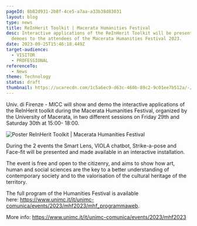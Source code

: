 ```yaml
---
pageId: 8b82d931-2b8f-4ce5-a7aa-a33b38d83031
layout: blog
type: news
title: ReInHerit Toolkit | Macerata Humanities Festival
desc: Interactive applications of the ReInHerit Toolkit will be presented and
  demoes to the attendees of the Macerata Humanities Festival 2023.
date: 2023-09-25T15:46:18.449Z
target-audience:
  - VISITOR
  - PROFESSIONAL
referenceTo:
  - News
theme: Technology
status: draft
thumbnail: https://ucarecdn.com/1c5a6ec9-d63c-460b-89c2-9c01ee7b512a/-/crop/758x638/33,0/-/preview/
---
```

Univ. di Firenze - MICC will show and demo the interactive applications of the ReInHerit toolkit during the Macerata Humanities Festival, organized by the University of Macerata, in two different sessions on Friday 29th and Saturday 30th at 15:00- 18:00.



![Poster ReInHerit Toolkit | Macerata Humanities Festival](https://ucarecdn.com/b465cfc3-71e9-429a-8971-4e9823791085/ "ReInHerit Toolkit | Macerata Humanities Festival")

During the 2 events the Smart Lens, VIOLA chatbot, Strike-a-pose and Face-fit will be presented and made available in an interactive installation. 

The event is free and open to the citizenry, and aims to show how art, human and social sciences are the key to a better understanding of contemporary society and to the valorisation of the cultural heritage of the territory.

The full program of the Humanities Festival is available here: <https://www.unimc.it/it/unimc-comunica/events/2023/mhf2023/mhf_programmaweb>. 

More info: <https://www.unimc.it/it/unimc-comunica/events/2023/mhf2023>